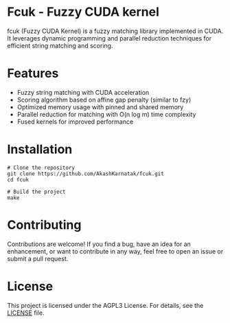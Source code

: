 # Fcuk - Fuzzy CUDA kernel

fcuk (Fuzzy CUDA Kernel) is a fuzzy matching library implemented in CUDA.
It leverages dynamic programming and parallel reduction techniques for
efficient string matching and scoring.

# Features

- Fuzzy string matching with CUDA acceleration
- Scoring algorithm based on affine gap penalty (similar to fzy)
- Optimized memory usage with pinned and shared memory
- Parallel reduction for matching with O(n log m) time complexity
- Fused kernels for improved performance

# Installation

```
# Clone the repository
git clone https://github.com/AkashKarnatak/fcuk.git
cd fcuk

# Build the project
make
```

# Contributing

Contributions are welcome! If you find a bug, have an idea for an enhancement, or want to contribute in any way, feel free to open an issue or submit a pull request.

# License

This project is licensed under the AGPL3 License. For details, see the [LICENSE](LICENSE) file.
